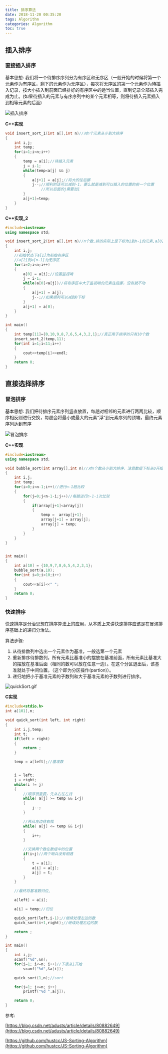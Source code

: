 ```yaml
---
title: 排序算法
date: 2018-11-20 00:35:20
tags: Algorithm
categories: Algorithm
toc: true
---
```


## 插入排序

### 直接插入排序

基本思想:
我们将一个待排序序列分为有序区和无序区（一般开始的时候将第一个元素作为有序区，剩下的元素作为无序区），每次将无序区的第一个元素作为待插入记录，按大小插入到前面已经排好的有序区中的适当位置，直到记录全部插入完成为止。(如果待插入的元素与有序序列中的某个元素相等，则将待插入元素插入到相等元素的后面)

![插入排序](https://i.loli.net/2020/03/19/caSr79khlpmREqT.png)

<!-- more -->

**C++实现**

```c++
void insert_sort_1(int a[],int n)//对n个元素从小到大排序
{
	int i,j;
	int temp;
	for(i=1;i<n;i++)
	{
		temp = a[i];//待插入元素
		j = i-1;
		while(temp<a[j] && j)
		{
			a[j+1] = a[j];//将大的往后挪
			j--;//顺利的话可以减到-1，要么就是减到可以插入的位置的前一个位置
			    //所以后面的j需要加1
		}
		a[j+1]=temp;
	}
}
```

**C++实现_2**

```C++
#include<iostream>
using namespace std;

void insert_sort_2(int a[],int n)//n个数,排的实际上是下标为1到n-1的元素,a[0]是监视哨
{
	int i,j;
	//初始状态下a[1]为初始有序区
	//a[2]到a[n-1]为无序区
	for(i=2;i<n;i++)
	{
		a[0] = a[i];//设置监视哨
		j = i-1;
        while(a[0]<a[j])//将有序区中大于监视哨的元素往后挪，没有就不动
        {
            a[j+1] = a[j];
			j--;//如果顺利可以减到0下标
		}
		a[j+1] = a[0];
	}
}

int main()
{
    int temp[11]={0,10,9,8,7,6,5,4,3,2,1};//真正用于排序的只有10个数
	insert_sort_2(temp,11);
	for(int i=1;i<11;i++)
	{
	    cout<<temp[i]<<endl;
    }
    return 0;
}
```

## 直接选择排序

### 冒泡排序

基本思想:
我们把待排序元素序列竖直放置，每趟对相邻的元素进行两两比较，顺序相反则进行交换，每趟会将最小或最大的元素“浮”到元素序列的顶端，最终元素序列达到有序

![冒泡排序](https://i.loli.net/2020/03/19/XZzkeITKbsvDtpf.png)

**C++实现**

```c++
#include<iostream>
using namespace std;

void bubble_sort(int array[],int n)//对n个数从小到大排序，注意数组下标从0开始
{
	int i,j;
	int temp;
	for(i=0;i<n-1;i++)//进行n-1趟比较
	{
		for(j=0;j<n-1-i;j++)//每趟进行n-1-i次比较
		{
			if(array[j+1]<array[j])
			{
			    temp = 	array[j+1];
			    array[j+1] = array[j];
			    array[j] = temp;
			}
		}
	}
}


int main()
{
	int a[10] = {10,9,7,8,6,5,4,2,3,1};
	bubble_sort(a,10);
	for(int i=0;i<10;i++)
	{
	    cout<<a[i]<<" ";
	}
	return 0;
}
```

### 快速排序

快速排序是分治思想在排序算法上的应用，从本质上来讲快速排序应该是在冒泡排序基础上的递归分治法。

算法步骤:

1. 从待排数列中选出一个元素作为基准，一般选第一个元素
2. 重新排序待排数列，所有元素比基准小的摆放在基准前面，所有元素比基准大的摆放在基准后面（相同的数可以放在任意一边）。在这个分区退出后，该基准就处于中间位置。（这个即为分区操作(partion)）。
3. 递归地把小于基准元素的子数列和大于基准元素的子数列进行排序。

![quickSort.gif](https://i.loli.net/2020/03/19/u1rQk8RPE7fydet.png)

**C实现**

```c
#include<stdio.h>
int a[101],n;

void quick_sort(int left, int right)
{
	int i,j,temp;
	int t;
	if(left > right)
	{
		return ;
	}

	temp = a[left];//基准数


	i = left;
	j = right;
	while(i != j)
	{
		//顺序很重要，先从右往左找
	    while( a[j] >= temp && i<j)
		{
			j--;
		}

		//再从左边往右找
		while( a[j] <= temp && i<j)
		{
			i++;
	    }

	    //交换两个数在数组中的位置
		if(i<j)//两个哨兵没有相遇
		{
			t = a[i];
			a[i] = a[j];
			a[j] = t;
		}
	}

	//最终将基准数归位,

	a[left] = a[i];

	a[i] = temp;//归位

	quick_sort(left,i-1);//继续处理左边的数
	quick_sort(i+1,right);//继续处理右边的数

	return ;
}

int main()
{
	int i,j;
	scanf("%d",&n);
	for(i=1; i<=n; i++)//下表从1开始
	    scanf("%d",&a[i]);

	quick_sort(1,n);//sort

	for(j=1; j<=n; j++)
	    printf("%d ",a[j]);

	return 0;
}
```

参考:

[https://blog.csdn.net/adusts/article/details/80882649](https://blog.csdn.net/adusts/article/details/80882649)

[https://github.com/hustcc/JS-Sorting-Algorithm](https://github.com/hustcc/JS-Sorting-Algorithm)